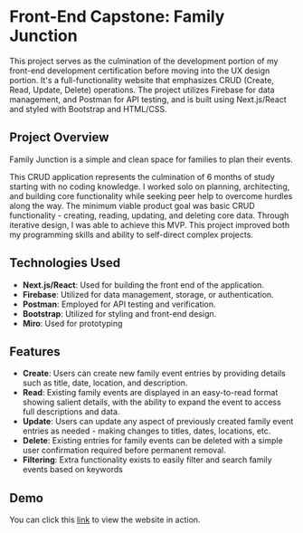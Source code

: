 # Front-End Capstone: Family Junction

This project serves as the culmination of the development portion of my front-end development certification before moving into the UX design portion. It's a full-functionality website that emphasizes CRUD (Create, Read, Update, Delete) operations. The project utilizes Firebase for data management, and Postman for API testing, and is built using Next.js/React and styled with Bootstrap and HTML/CSS.

## Project Overview

Family Junction is a  simple and clean space for families to plan their events. 

This CRUD application represents the culmination of 6 months of study starting with no coding knowledge. I worked solo on planning, architecting, and building core functionality while seeking peer help to overcome hurdles along the way. The minimum viable product goal was basic CRUD functionality - creating, reading, updating, and deleting core data. Through iterative design, I was able to achieve this MVP. This project improved both my programming skills and ability to self-direct complex projects.

## Technologies Used

- **Next.js/React**: Used for building the front end of the application.
- **Firebase**: Utilized for data management, storage, or authentication.
- **Postman**: Employed for API testing and verification.
- **Bootstrap**: Utilized for styling and front-end design.
- **Miro**: Used for prototyping

## Features

- **Create**: Users can create new family event entries by providing details such as title, date, location, and description.
- **Read**: Existing family events are displayed in an easy-to-read format showing salient details, with the ability to expand the event to access full descriptions and data.
- **Update**: Users can update any aspect of previously created family event entries as needed - making changes to titles, dates, locations, etc.
- **Delete**: Existing entries for family events can be deleted with a simple user confirmation required before permanent removal.
- **Filtering**: Extra functionality exists to easily filter and search family events based on keywords

## Demo

You can click this [link](https://youtu.be/7s-J7oISNk4) to view the website in action.



